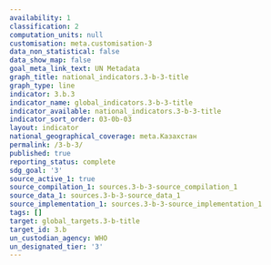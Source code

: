 ```yaml
---
availability: 1
classification: 2
computation_units: null
customisation: meta.customisation-3
data_non_statistical: false
data_show_map: false
goal_meta_link_text: UN Metadata
graph_title: national_indicators.3-b-3-title
graph_type: line
indicator: 3.b.3
indicator_name: global_indicators.3-b-3-title
indicator_available: national_indicators.3-b-3-title
indicator_sort_order: 03-0b-03
layout: indicator
national_geographical_coverage: meta.Казахстан
permalink: /3-b-3/
published: true
reporting_status: complete
sdg_goal: '3'
source_active_1: true
source_compilation_1: sources.3-b-3-source_compilation_1
source_data_1: sources.3-b-3-source_data_1
source_implementation_1: sources.3-b-3-source_implementation_1
tags: []
target: global_targets.3-b-title
target_id: 3.b
un_custodian_agency: WHO
un_designated_tier: '3'
---
```

